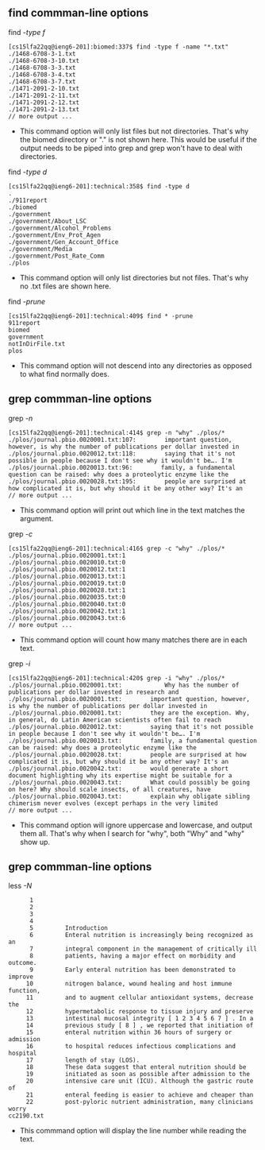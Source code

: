 ## find commman-line options
find *-type f*
```
[cs15lfa22qq@ieng6-201]:biomed:337$ find -type f -name "*.txt"
./1468-6708-3-1.txt
./1468-6708-3-10.txt
./1468-6708-3-3.txt
./1468-6708-3-4.txt
./1468-6708-3-7.txt
./1471-2091-2-10.txt
./1471-2091-2-11.txt
./1471-2091-2-12.txt
./1471-2091-2-13.txt
// more output ...
```
* This command option will only list files but not directories. That's why the biomed directory or "." is not shown here. This would be useful if the output needs to be piped into grep and grep won't have to deal with directories.

find *-type d*
```
[cs15lfa22qq@ieng6-201]:technical:358$ find -type d
.
./911report
./biomed
./government
./government/About_LSC
./government/Alcohol_Problems
./government/Env_Prot_Agen
./government/Gen_Account_Office
./government/Media
./government/Post_Rate_Comm
./plos
```

* This command option will only list directories but not files. That's why no .txt files are shown here.

find *-prune*
```
[cs15lfa22qq@ieng6-201]:technical:409$ find * -prune
911report
biomed
government
notInDirFile.txt
plos
```

* This command option will not descend into any directories as opposed to what find normally does.

## grep commman-line options
grep *-n*
```
[cs15lfa22qq@ieng6-201]:technical:414$ grep -n "why" ./plos/*
./plos/journal.pbio.0020001.txt:107:        important question, however, is why the number of publications per dollar invested in   
./plos/journal.pbio.0020012.txt:118:        saying that it's not possible in people because I don't see why it wouldn't be…. I'm    
./plos/journal.pbio.0020013.txt:96:        family, a fundamental question can be raised: why does a proteolytic enzyme like the     
./plos/journal.pbio.0020028.txt:195:        people are surprised at how complicated it is, but why should it be any other way? It's an
// more output ...
```
* This command option will print out which line in the text matches the argument.

grep *-c*
```
[cs15lfa22qq@ieng6-201]:technical:416$ grep -c "why" ./plos/*
./plos/journal.pbio.0020001.txt:1
./plos/journal.pbio.0020010.txt:0
./plos/journal.pbio.0020012.txt:1
./plos/journal.pbio.0020013.txt:1
./plos/journal.pbio.0020019.txt:0
./plos/journal.pbio.0020028.txt:1
./plos/journal.pbio.0020035.txt:0
./plos/journal.pbio.0020040.txt:0
./plos/journal.pbio.0020042.txt:1
./plos/journal.pbio.0020043.txt:6
// more output ...
```

* This command option will count how many matches there are in each text.

grep *-i*
```
[cs15lfa22qq@ieng6-201]:technical:420$ grep -i "why" ./plos/*
./plos/journal.pbio.0020001.txt:            Why has the number of publications per dollar invested in research and
./plos/journal.pbio.0020001.txt:        important question, however, is why the number of publications per dollar invested in       
./plos/journal.pbio.0020001.txt:        they are the exception. Why, in general, do Latin American scientists often fail to reach   
./plos/journal.pbio.0020012.txt:        saying that it's not possible in people because I don't see why it wouldn't be…. I'm        
./plos/journal.pbio.0020013.txt:        family, a fundamental question can be raised: why does a proteolytic enzyme like the        
./plos/journal.pbio.0020028.txt:        people are surprised at how complicated it is, but why should it be any other way? It's an  
./plos/journal.pbio.0020042.txt:        would generate a short document highlighting why its expertise might be suitable for a      
./plos/journal.pbio.0020043.txt:        What could possibly be going on here? Why should scale insects, of all creatures, have      
./plos/journal.pbio.0020043.txt:        explain why obligate sibling chimerism never evolves (except perhaps in the very limited  
// more output ...
```

* This command option will ignore uppercase and lowercase, and output them all. That's why when I search for "why", both "Why" and "why" show up.

## grep commman-line options
less *-N*
```
      1
      2
      3
      4
      5         Introduction
      6         Enteral nutrition is increasingly being recognized as an
      7         integral component in the management of critically ill
      8         patients, having a major effect on morbidity and outcome.
      9         Early enteral nutrition has been demonstrated to improve
     10         nitrogen balance, wound healing and host immune function,
     11         and to augment cellular antioxidant systems, decrease the
     12         hypermetabolic response to tissue injury and preserve
     13         intestinal mucosal integrity [ 1 2 3 4 5 6 7 ] . In a
     14         previous study [ 8 ] , we reported that initiation of
     15         enteral nutrition within 36 hours of surgery or admission
     16         to hospital reduces infectious complications and hospital
     17         length of stay (LOS).
     18         These data suggest that enteral nutrition should be
     19         initiated as soon as possible after admission to the
     20         intensive care unit (ICU). Although the gastric route of
     21         enteral feeding is easier to achieve and cheaper than
     22         post-pyloric nutrient administration, many clinicians worry
cc2190.txt
```

* This commmand option will display the line number while reading the text.